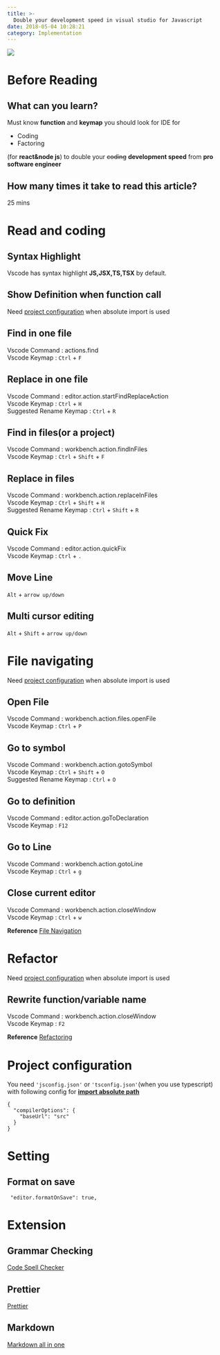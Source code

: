 ```yaml
---
title: >-
  Double your development speed in visual studio for Javascript
date: 2018-05-04 10:28:21
category: Implementation
---
```


![](https://www.nobledesktop.com/image/sem-graphic/code-faster.jpg)

# Before Reading

## What can you learn?

Must know **function** and **keymap** you should look for IDE for

* Coding
* Factoring

(for **react&node js**) to double your ~~coding~~ **development speed** from **pro software engineer**

## How many times it take to read this article?

25 mins

# Read and coding

## Syntax Highlight

Vscode has syntax highlight **JS,JSX,TS,TSX** by default.

## Show Definition when function call

Need [project configuration](#Project-configuration) when absolute import is used

## Find in one file

Vscode Command : actions.find  
Vscode Keymap : `Ctrl` + `F`

## Replace in one file

Vscode Command : editor.action.startFindReplaceAction  
Vscode Keymap : `Ctrl` + `H`  
Suggested Rename Keymap : `Ctrl` + `R`

## Find in files(or a project)

Vscode Command : workbench.action.findInFiles  
Vscode Keymap : `Ctrl` + `Shift` + `F`

## Replace in files

Vscode Command : workbench.action.replaceInFiles  
Vscode Keymap : `Ctrl` + `Shift` + `H`  
Suggested Rename Keymap : `Ctrl` + `Shift` + `R`

## Quick Fix

Vscode Command : editor.action.quickFix  
Vscode Keymap : `Ctrl` + `.`

## Move Line

`Alt` + `arrow up/down`

## Multi cursor editing

`Alt` + `Shift` + `arrow up/down`

# File navigating

Need [project configuration](#Project-configuration) when absolute import is used

## Open File

Vscode Command : workbench.action.files.openFile  
Vscode Keymap : `Ctrl` + `P`

## Go to symbol

Vscode Command : workbench.action.gotoSymbol  
Vscode Keymap : `Ctrl` + `Shift` + `O`  
Suggested Rename Keymap : `Ctrl` + `O`

## Go to definition

Vscode Command : editor.action.goToDeclaration  
Vscode Keymap : `F12`

## Go to Line

Vscode Command : workbench.action.gotoLine  
Vscode Keymap : `Ctrl` + `g`

## Close current editor

Vscode Command : workbench.action.closeWindow  
Vscode Keymap : `Ctrl` + `w`

**Reference**
[File Navigation](https://code.visualstudio.com/docs/editor/editingevolved)

# Refactor

Need [project configuration](#Project-configuration) when absolute import is used

## Rewrite function/variable name

Vscode Command : workbench.action.closeWindow  
Vscode Keymap : `F2`

**Reference**
[Refactoring](https://code.visualstudio.com/docs/editor/refactoring)

# Project configuration

You need `'jsconfig.json'` or `'tsconfig.json'`(when you use typescript) with following config for [**import absolute path**](https://medium.com/@ktruong008/absolute-imports-with-create-react-app-4338fbca7e3d)

```
{
  "compilerOptions": {
    "baseUrl": "src"
  }
}
```

# Setting

## Format on save

```
 "editor.formatOnSave": true,
```

# Extension

## Grammar Checking

[Code Spell Checker](https://marketplace.visualstudio.com/items?itemName=streetsidesoftware.code-spell-checker)

## Prettier

[Prettier](https://marketplace.visualstudio.com/items?itemName=esbenp.prettier-vscode)

## Markdown

[Markdown all in one](https://marketplace.visualstudio.com/items?itemName=yzhang.markdown-all-in-one)
